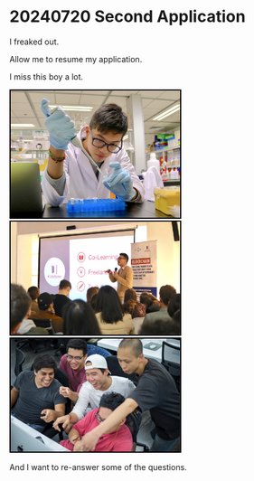 # 20240720 Second Application

I freaked out.

Allow me to resume my application.

I miss this boy a lot.

<img width='300' style="border: 2px solid black;" src='./01_Biology.jpg' alt="Biology"/>
<img width='300' style="border: 2px solid black;" src='./02_Coderbunker.jpg' alt="Coderbunker"/>
<img width='300' style="border: 2px solid black;" src='./03_42.jpg' alt="42"/>

And I want to re-answer some of the questions.
